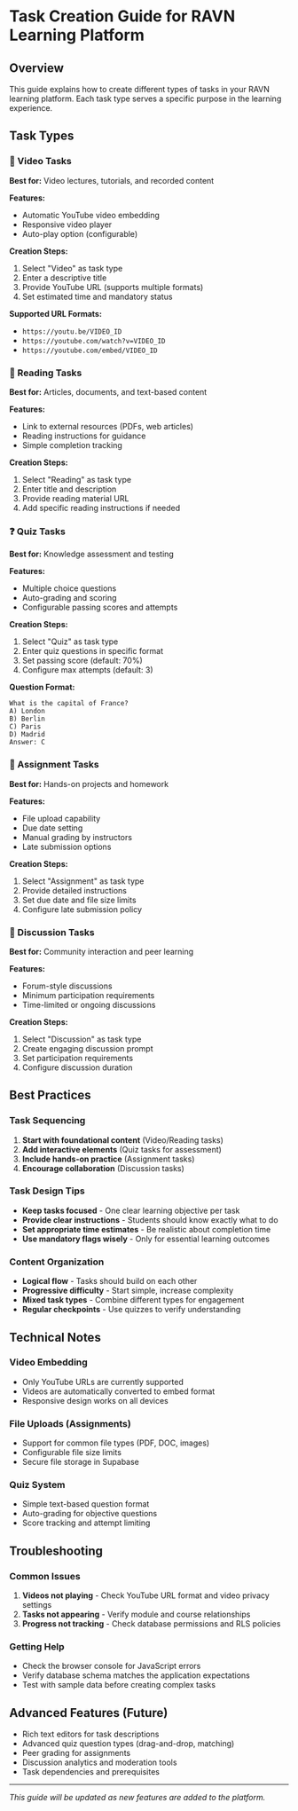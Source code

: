 # Task Creation Guide for RAVN Learning Platform

## Overview
This guide explains how to create different types of tasks in your RAVN learning platform. Each task type serves a specific purpose in the learning experience.

## Task Types

### 🎥 Video Tasks
**Best for:** Video lectures, tutorials, and recorded content

**Features:**
- Automatic YouTube video embedding
- Responsive video player
- Auto-play option (configurable)

**Creation Steps:**
1. Select "Video" as task type
2. Enter a descriptive title
3. Provide YouTube URL (supports multiple formats)
4. Set estimated time and mandatory status

**Supported URL Formats:**
- `https://youtu.be/VIDEO_ID`
- `https://youtube.com/watch?v=VIDEO_ID`
- `https://youtube.com/embed/VIDEO_ID`

### 📖 Reading Tasks
**Best for:** Articles, documents, and text-based content

**Features:**
- Link to external resources (PDFs, web articles)
- Reading instructions for guidance
- Simple completion tracking

**Creation Steps:**
1. Select "Reading" as task type
2. Enter title and description
3. Provide reading material URL
4. Add specific reading instructions if needed

### ❓ Quiz Tasks
**Best for:** Knowledge assessment and testing

**Features:**
- Multiple choice questions
- Auto-grading and scoring
- Configurable passing scores and attempts

**Creation Steps:**
1. Select "Quiz" as task type
2. Enter quiz questions in specific format
3. Set passing score (default: 70%)
4. Configure max attempts (default: 3)

**Question Format:**
```
What is the capital of France?
A) London
B) Berlin
C) Paris
D) Madrid
Answer: C
```

### 📝 Assignment Tasks
**Best for:** Hands-on projects and homework

**Features:**
- File upload capability
- Due date setting
- Manual grading by instructors
- Late submission options

**Creation Steps:**
1. Select "Assignment" as task type
2. Provide detailed instructions
3. Set due date and file size limits
4. Configure late submission policy

### 💬 Discussion Tasks
**Best for:** Community interaction and peer learning

**Features:**
- Forum-style discussions
- Minimum participation requirements
- Time-limited or ongoing discussions

**Creation Steps:**
1. Select "Discussion" as task type
2. Create engaging discussion prompt
3. Set participation requirements
4. Configure discussion duration

## Best Practices

### Task Sequencing
1. **Start with foundational content** (Video/Reading tasks)
2. **Add interactive elements** (Quiz tasks for assessment)
3. **Include hands-on practice** (Assignment tasks)
4. **Encourage collaboration** (Discussion tasks)

### Task Design Tips
- **Keep tasks focused** - One clear learning objective per task
- **Provide clear instructions** - Students should know exactly what to do
- **Set appropriate time estimates** - Be realistic about completion time
- **Use mandatory flags wisely** - Only for essential learning outcomes

### Content Organization
- **Logical flow** - Tasks should build on each other
- **Progressive difficulty** - Start simple, increase complexity
- **Mixed task types** - Combine different types for engagement
- **Regular checkpoints** - Use quizzes to verify understanding

## Technical Notes

### Video Embedding
- Only YouTube URLs are currently supported
- Videos are automatically converted to embed format
- Responsive design works on all devices

### File Uploads (Assignments)
- Support for common file types (PDF, DOC, images)
- Configurable file size limits
- Secure file storage in Supabase

### Quiz System
- Simple text-based question format
- Auto-grading for objective questions
- Score tracking and attempt limiting

## Troubleshooting

### Common Issues
1. **Videos not playing** - Check YouTube URL format and video privacy settings
2. **Tasks not appearing** - Verify module and course relationships
3. **Progress not tracking** - Check database permissions and RLS policies

### Getting Help
- Check the browser console for JavaScript errors
- Verify database schema matches the application expectations
- Test with sample data before creating complex tasks

## Advanced Features (Future)

- Rich text editors for task descriptions
- Advanced quiz question types (drag-and-drop, matching)
- Peer grading for assignments
- Discussion analytics and moderation tools
- Task dependencies and prerequisites

---

*This guide will be updated as new features are added to the platform.*
